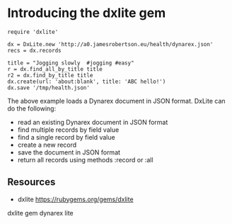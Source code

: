 # Introducing the dxlite gem

    require 'dxlite' 

    dx = DxLite.new 'http://a0.jamesrobertson.eu/health/dynarex.json'
    recs = dx.records

    title = "Jogging slowly  #jogging #easy"
    r = dx.find_all_by_title title
    r2 = dx.find_by_title title
    dx.create(url: 'about:blank', title: 'ABC hello!')
    dx.save '/tmp/health.json'

The above example loads a Dynarex document in JSON format. DxLite can do the following:

* read an existing Dynarex document in JSON format
* find multiple records by field value
* find a single record by field value
* create a new record
* save the document in JSON format
* return all records using methods :record or :all

## Resources

* dxlite https://rubygems.org/gems/dxlite

dxlite gem dynarex lite
